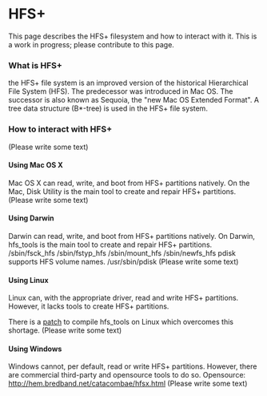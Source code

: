 HFS+
====
This page describes the HFS+ filesystem and how to interact with it.
This is a work in progress; please contribute to this page.

### What is HFS+
the HFS+ file system is an improved version of the historical Hierarchical File System (HFS).
The predecessor was introduced in Mac OS.
The successor is also known as Sequoia, the "new Mac OS Extended Format".
A tree data structure (B*-tree) is used in the HFS+ file system. 
### How to interact with HFS+
(Please write some text)
#### Using Mac OS X
Mac OS X can read, write, and boot from HFS+ partitions natively.
On the Mac, Disk Utility is the main tool to create and repair HFS+ partitions.
(Please write some text)
#### Using Darwin
Darwin can read, write, and boot from HFS+ partitions natively.
On Darwin, hfs_tools is the main tool to create and repair HFS+ partitions.
/sbin/fsck_hfs
/sbin/fstyp_hfs
/sbin/mount_hfs
/sbin/newfs_hfs
pdisk supports HFS volume names.
/usr/sbin/pdisk
(Please write some text)
#### Using Linux
Linux can, with the appropriate driver, read and write HFS+ partitions. However, it lacks tools to create HFS+ partitions.

There is a [patch](http://atv-bootloader.googlecode.com/files/hfs_support-1.0.tar.gz) to compile hfs_tools on Linux which overcomes this shortage.
(Please write some text)
#### Using Windows
Windows cannot, per default, read or write HFS+ partitions.
However, there are commercial third-party and opensource tools to do so.
Opensource:
http://hem.bredband.net/catacombae/hfsx.html
(Please write some text)

